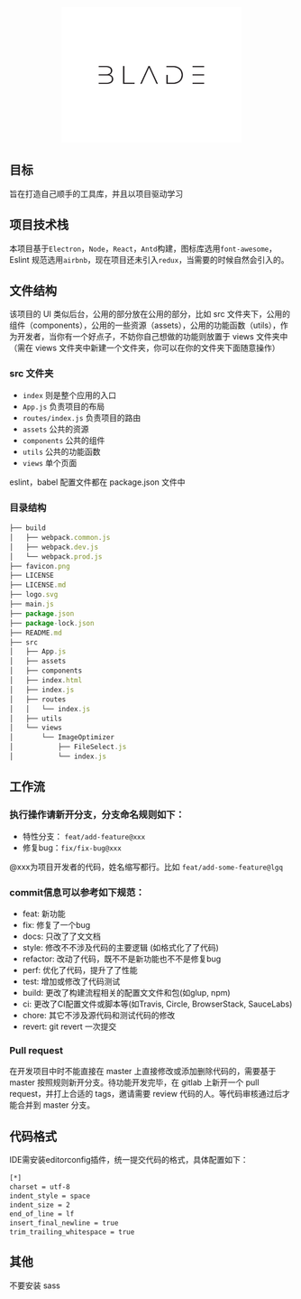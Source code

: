 <p align="center">
  <img width="320" src="./logo.svg">
</p>

## 目标

旨在打造自己顺手的工具库，并且以项目驱动学习

## 项目技术栈

本项目基于`Electron`，`Node`，`React`，`Antd`构建，图标库选用`font-awesome`，Eslint 规范选用`airbnb`，现在项目还未引入`redux`，当需要的时候自然会引入的。

## 文件结构

该项目的 UI 类似后台，公用的部分放在公用的部分，比如 src 文件夹下，公用的组件（components），公用的一些资源（assets），公用的功能函数（utils），作为开发者，当你有一个好点子，不妨你自己想做的功能则放置于 views 文件夹中（需在 views 文件夹中新建一个文件夹，你可以在你的文件夹下面随意操作）

### src 文件夹

- `index` 则是整个应用的入口
- `App.js` 负责项目的布局
- `routes/index.js` 负责项目的路由
- `assets` 公共的资源
- `components` 公共的组件
- `utils` 公共的功能函数
- `views` 单个页面

eslint，babel 配置文件都在 package.json 文件中

### 目录结构

```js
├── build
│   ├── webpack.common.js
│   ├── webpack.dev.js
│   └── webpack.prod.js
├── favicon.png
├── LICENSE
├── LICENSE.md
├── logo.svg
├── main.js
├── package.json
├── package-lock.json
├── README.md
├── src
│   ├── App.js
│   ├── assets
│   ├── components
│   ├── index.html
│   ├── index.js
│   ├── routes
│   │   └── index.js
│   ├── utils
│   └── views
│       └── ImageOptimizer
│           ├── FileSelect.js
│           └── index.js
```

## 工作流

### 执行操作请新开分支，分支命名规则如下：

- 特性分支： `feat/add-feature@xxx`
- 修复bug：`fix/fix-bug@xxx`

@xxx为项目开发者的代码，姓名缩写都行。比如 `feat/add-some-feature@lgq`

### commit信息可以参考如下规范：

- feat: 新功能
- fix: 修复了一个bug
- docs: 只改了了⽂文档
- style: 修改不不涉及代码的主要逻辑 (如格式化了了代码)
- refactor: 改动了代码，既不不是新功能也不不是修复bug
- perf: 优化了代码，提升了了性能
- test: 增加或修改了代码测试
- build: 更改了构建流程相关的配置⽂文件和包(如glup, npm)
- ci: 更改了CI配置文件或脚本等(如Travis, Circle, BrowserStack, SauceLabs)
- chore: 其它不涉及源代码和测试代码的修改
- revert: git revert 一次提交

### Pull request

在开发项目中时不能直接在 master 上直接修改或添加删除代码的，需要基于 master 按照规则新开分支。待功能开发完毕，在 gitlab 上新开一个 pull request，并打上合适的 tags，邀请需要 review 代码的人。等代码审核通过后才能合并到 master 分支。

## 代码格式

IDE需安装editorconfig插件，统一提交代码的格式，具体配置如下：

```
[*]
charset = utf-8
indent_style = space
indent_size = 2
end_of_line = lf
insert_final_newline = true
trim_trailing_whitespace = true
```

## 其他

不要安装 sass
